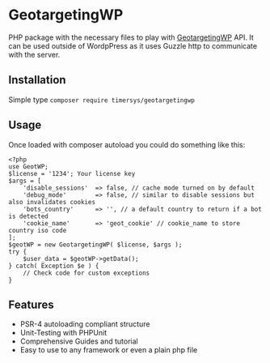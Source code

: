 GeotargetingWP
=========================

PHP package with the necessary files to play with [GeotargetingWP](https://geotargetingwp.com) API.
It can be used outside of WordpPress as it uses Guzzle http to communicate with the server.

Installation
--------
Simple type 
`composer require timersys/geotargetingwp`

Usage
--------
Once loaded with composer autoload you could do something like this:

```
<?php
use GeotWP;
$license = '1234'; Your license key
$args = [
    'disable_sessions'  => false, // cache mode turned on by default
    'debug_mode'        => false, // similar to disable sessions but also invalidates cookies
    'bots_country'      => '', // a default country to return if a bot is detected
    'cookie_name'       => 'geot_cookie' // cookie_name to store country iso code
];
$geotWP = new GeotargetingWP( $license, $args );
try {
    $user_data = $geotWP->getData();
} catch( Exception $e ) {
    // Check code for custom exceptions   
}

```


Features
--------

* PSR-4 autoloading compliant structure
* Unit-Testing with PHPUnit
* Comprehensive Guides and tutorial
* Easy to use to any framework or even a plain php file

